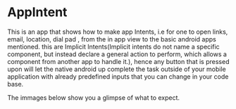 # AppIntent
This is an app that shows how to make app Intents, i.e for one to open links, email, location, dial pad , from the in app view to the basic android apps mentioned.
this are Implicit Intents(Implicit intents do not name a specific component, but instead declare a general action to perform, which allows a component from another app to handle it.),
hence any button that is pressed upon will let the native android up complete the task outside of your mobile application with already predefined inputs that you can change in your code base.

The immages below show you a glimpse of what to expect.


